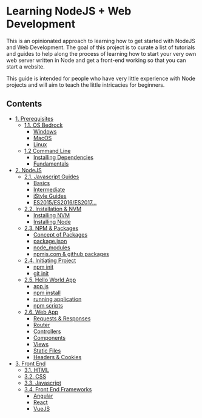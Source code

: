 # Learning NodeJS + Web Development
This is an opinionated approach to learning how to get started with NodeJS and Web Development. The goal of this project is to curate a list of tutorials and guides to help along the process of learning how to start your very own web server written in Node and get a front-end working so that you can start a website.

This guide is intended for people who have very little experience with Node projects and will aim to teach the little intricacies for beginners.

## Contents
- [1. Prerequisites]()
  - [1.1. OS Bedrock]()
    - [Windows]()
    - [MacOS]()
    - [Linux ]()
  - [1.2 Command Line]()
    - [Installing Dependencies]()
    - [Fundamentals]()
- [2. NodeJS]()
  - [2.1. Javascript Guides]()
    - [Basics]()
    - [Intermediate]()
    - [iStyle Guides]()
    - [ES2015/ES2016/ES2017...]()
  - [2.2. Installation & NVM]()
    - [Installing NVM]()
    - [Installing Node]()
  - [2.3. NPM & Packages]()
    - [Concept of Packages]()
    - [package.json]()
    - [node_modules]()
    - [npmjs.com & github packages]()
  - [2.4. Initiating Project]()
    - [npm init]()
    - [git init]()
  - [2.5. Hello World App]()
    - [app.js]()
    - [npm install ]()
    - [running application]()
    - [npm scripts]()
  - [2.6. Web App]()
    - [Requests & Responses]()
    - [Router]()
    - [Controllers]()
    - [Components]()
    - [Views]()
    - [Static Files]()
    - [Headers & Cookies]()
- [3. Front End]()
  - [3.1. HTML]()
  - [3.2. CSS]()
  - [3.3. Javascript]()
  - [3.4. Front End Frameworks]()
    - [Angular]()
    - [React]()
    - [VueJS]()
    
  

